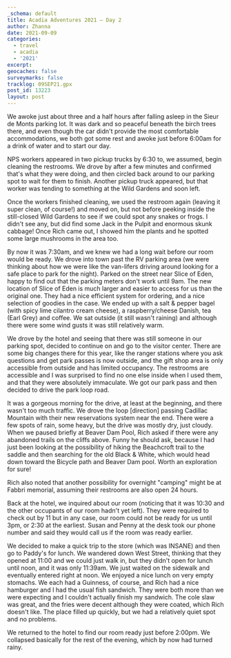 ```yaml
---
_schema: default
title: Acadia Adventures 2021 – Day 2
author: Zhanna
date: 2021-09-09
categories:
  - travel
  - acadia
  - '2021'
excerpt: 
geocaches: false
surveymarks: false
tracklog: 09SEP21.gpx
post_id: 13223
layout: post
---
```



We awoke just about three and a half hours after falling asleep in the Sieur de Monts parking lot. It was dark and so peaceful beneath the birch trees there, and even though the car didn't provide the most comfortable accommodations, we both got some rest and awoke just before 6:00am for a drink of water and to start our day. 

NPS workers appeared in two pickup trucks by 6:30 to, we assumed, begin cleaning the restrooms. We drove by after a few minutes and confirmed that's what they were doing, and then circled back around to our parking spot to wait for them to finish. Another pickup truck appeared, but that worker was tending to something at the Wild Gardens and soon left. 

Once the workers finished cleaning, we used the restroom again (leaving it super clean, of course!) and moved on, but not before peeking inside the still-closed Wild Gardens to see if we could spot any snakes or frogs. I didn't see any, but did find some Jack in the Pulpit and enormous skunk cabbage! Once Rich came out, I showed him the plants and he spotted some large mushrooms in the area too.

By now it was 7:30am, and we knew we had a long wait before our room would be ready. We drove into town past the RV parking area (we were thinking about how we were like the van-lifers driving around looking for a safe place to park for the night). Parked on the street near Slice of Eden, happy to find out that the parking meters don't work until 9am. The new location of Slice of Eden is much larger and easier to access for us than the original one. They had a nice efficient system for ordering, and a nice selection of goodies in the case. We ended up with a salt & pepper bagel (with spicy lime cilantro cream cheese), a raspberry/cheese Danish, tea (Earl Grey) and coffee. We sat outside (it still wasn't raining) and although there were some wind gusts it was still relatively warm. 

We drove by the hotel and seeing that there was still someone in our parking spot, decided to continue on and go to the visitor center. There are some big changes there for this year, like the ranger stations where you ask questions and get park passes is now outside, and the gift shop area is only accessible from outside and has limited occupancy. The restrooms are accessible and I was surprised to find no one else inside when I used them, and that they were absolutely immaculate. We got our park pass and then decided to drive the park loop road.

It was a gorgeous morning for the drive, at least at the beginning, and there wasn't too much traffic. We drove the loop [direction] passing Cadillac Mountain with their new reservations system near the end. There were a few spots of rain, some heavy, but the drive was mostly dry, just cloudy. When we paused briefly at Beaver Dam Pool, Rich asked if there were any abandoned trails on the cliffs above. Funny he should ask, because I had just been looking at the possibility of hiking the Beachcroft trail to the saddle and then searching for the old Black & White, which would head down toward the Bicycle path and Beaver Dam pool. Worth an exploration for sure!

Rich also noted that another possibility for overnight "camping" might be at Fabbri memorial, assuming their restrooms are also open 24 hours.

Back at the hotel, we inquired about our room (noticing that it was 10:30 and the other occupants of our room hadn't yet left). They were required to check out by 11 but in any case, our room could not be ready for us until 3pm, or 2:30 at the earliest. Susan and Penny at the desk took our phone number and said they would call us if the room was ready earlier.

We decided to make a quick trip to the store (which was INSANE) and then go to Paddy's for lunch. We wandered down West Street, thinking that they opened at 11:00 and we could just walk in, but they didn't open for lunch until noon, and it was only 11:39am. We just waited on the sidewalk and eventually entered right at noon. We enjoyed a nice lunch on very empty stomachs. We each had a Guinness, of course, and Rich had a nice hamburger and I had the usual fish sandwich. They were both more than we were expecting and I couldn't actually finish my sandwich. The cole slaw was great, and the fries were decent although they were coated, which Rich doesn't like. The place filled up quickly, but we had a relatively quiet spot and no problems.

We returned to the hotel to find our room ready just before 2:00pm. We collapsed basically for the rest of the evening, which by now had turned rainy. 

<!-- (something about R talking to Brandon, and Monika showing up) -->

